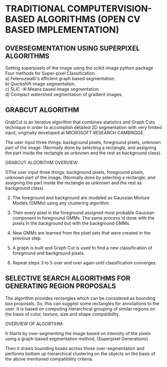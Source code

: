 # TRADITIONAL COMPUTERVISION-BASED ALGORITHMS (OPEN CV BASED IMPLEMENTATION)

## OVERSEGMENTATION USING SUPERPIXEL ALGORITHMS  

Getting superpixels of the image using the scikit-image python package
Four methods for Super-pixel Classification:  
a) Felenszwalb's efficient graph based segmentation.         
b) Quickshift image segmentation.                            
c) SLIC -K-Means based image segmentation.                   
d) Compact watershed segmentation of gradient images.

## GRABCUT ALGORITHM

GrabCut is an iterative algorithm that combines statistics and Graph Cuts technique in order to accomplish detailed 
2D segmentation with very limited input, originally developed at MICROSOFT RESEARCH CAMBRIDGE.

The user input three things: background pixels, foreground pixels, unknown part of the image. (Normally done by selecting a rectangle, and assigning the part inside the rectangle as unknown and the rest as background class).

GRABCUT ALGORITHM OVERVIEW:

1)The user input three things: background pixels, foreground pixels, unknown part of the image. (Normally done by selecting a rectangle, and assigning the part inside the rectangle as unknown and the rest as background class).

2) The foreground and background are modeled as Gaussian Mixture Models (GMMs) using any clustering algorithm.

3) Then every pixel in the foreground assigned most probable Gaussian component in foreground GMMs. The same process id done with the pixels in the background but with the background GMMs.

4) New GMMs are learned from the pixel sets that were created in the previous step.

5) A graph is built and Graph Cut is used to find a new classification of foreground and background pixels.

6) Repeat steps 3 to 5 over and over again until classification converges.

## SELECTIVE SEARCH ALGORITHMS FOR GENERATING REGION PROPOSALS

The algorithm provides rectangles which can be considered as bounding box proposals. So, this can suggest some rectangles for annotations to the user. It is based on computing hierarchical grouping of similar regions on the basis of color, texture, size and shape compatibility.

OVERVIEW OF ALGORTIHM:

It Starts by over-segmenting the image based on intensity of the pixels using a graph-based segmentation method, (Superpixel Generations) 

Then it draws bounding boxes across those over-segmentation and performs bottom up hierarchical clustering on the objects on the basis of the above mentioned compatibility criteria.

